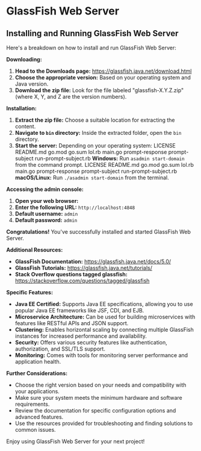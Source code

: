 # GlassFish Web Server
## Installing and Running GlassFish Web Server

Here's a breakdown on how to install and run GlassFish Web Server:

**Downloading:**

1. **Head to the Downloads page:** https://glassfish.java.net/download.html
2. **Choose the appropriate version:** Based on your operating system and Java version.
3. **Download the zip file:** Look for the file labeled \"glassfish-X.Y.Z.zip\" (where X, Y, and Z are the version numbers).

**Installation:**

1. **Extract the zip file:** Choose a suitable location for extracting the content.
2. **Navigate to `bin` directory:** Inside the extracted folder, open the `bin` directory.
3. **Start the server:** Depending on your operating system:
 LICENSE README.md go.mod go.sum lol.rb main.go prompt-response prompt-subject run-prompt-subject.rb **Windows:** Run `asadmin start-domain` from the command prompt.
 LICENSE README.md go.mod go.sum lol.rb main.go prompt-response prompt-subject run-prompt-subject.rb **macOS/Linux:** Run `./asadmin start-domain` from the terminal.

**Accessing the admin console:**

1. **Open your web browser:**
2. **Enter the following URL:** `http://localhost:4848`
3. **Default username:** `admin`
4. **Default password:** `admin`

**Congratulations!** You've successfully installed and started GlassFish Web Server.

**Additional Resources:**

* **GlassFish Documentation:** https://glassfish.java.net/docs/5.0/
* **GlassFish Tutorials:** https://glassfish.java.net/tutorials/
* **Stack Overflow questions tagged glassfish:** https://stackoverflow.com/questions/tagged/glassfish

**Specific Features:**

* **Java EE Certified:** Supports Java EE specifications, allowing you to use popular Java EE frameworks like JSF, CDI, and EJB.
* **Microservice Architecture:** Can be used for building microservices with features like RESTful APIs and JSON support.
* **Clustering:** Enables horizontal scaling by connecting multiple GlassFish instances for increased performance and availability.
* **Security:** Offers various security features like authentication, authorization, and SSL/TLS support.
* **Monitoring:** Comes with tools for monitoring server performance and application health.

**Further Considerations:**

* Choose the right version based on your needs and compatibility with your applications.
* Make sure your system meets the minimum hardware and software requirements.
* Review the documentation for specific configuration options and advanced features.
* Use the resources provided for troubleshooting and finding solutions to common issues.

Enjoy using GlassFish Web Server for your next project!
